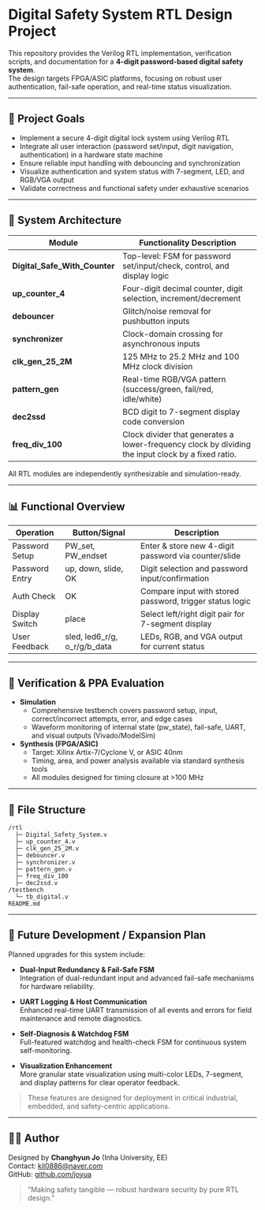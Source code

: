 # Digital Safety System RTL Design Project

This repository provides the Verilog RTL implementation, verification scripts, and documentation for a **4-digit password-based digital safety system**.  
The design targets FPGA/ASIC platforms, focusing on robust user authentication, fail-safe operation, and real-time status visualization.

---

## 🧠 Project Goals

- Implement a secure 4-digit digital lock system using Verilog RTL
- Integrate all user interaction (password set/input, digit navigation, authentication) in a hardware state machine
- Ensure reliable input handling with debouncing and synchronization
- Visualize authentication and system status with 7-segment, LED, and RGB/VGA output
- Validate correctness and functional safety under exhaustive scenarios

---


## 🧩 System Architecture

| Module                    | Functionality Description                                                        |
|---------------------------|---------------------------------------------------------------------------------|
| **Digital_Safe_With_Counter** | Top-level: FSM for password set/input/check, control, and display logic       |
| **up_counter_4**          | Four-digit decimal counter, digit selection, increment/decrement                |
| **debouncer**             | Glitch/noise removal for pushbutton inputs                                      |
| **synchronizer**          | Clock-domain crossing for asynchronous inputs                                   |
| **clk_gen_25_2M**         | 125 MHz to 25.2 MHz and 100 MHz clock division                                  |
| **pattern_gen**           | Real-time RGB/VGA pattern (success/green, fail/red, idle/white)                 |
| **dec2ssd**               | BCD digit to 7-segment display code conversion                                  |
| **freq_div_100**          | Clock divider that generates a lower-frequency clock by dividing the input clock by a fixed ratio.   |

All RTL modules are independently synthesizable and simulation-ready.

---

## 📊 Functional Overview

| Operation         | Button/Signal      | Description                                                  |
|-------------------|-------------------|--------------------------------------------------------------|
| Password Setup    | PW_set, PW_endset | Enter & store new 4-digit password via counter/slide         |
| Password Entry    | up, down, slide, OK| Digit selection and password input/confirmation              |
| Auth Check        | OK                | Compare input with stored password, trigger status logic     |
| Display Switch    | place             | Select left/right digit pair for 7-segment display           |
| User Feedback     | sled, led6_r/g, o_r/g/b_data | LEDs, RGB, and VGA output for current status        |


---

## 🔬 Verification & PPA Evaluation

- **Simulation**  
  - Comprehensive testbench covers password setup, input, correct/incorrect attempts, error, and edge cases
  - Waveform monitoring of internal state (pw_state), fail-safe, UART, and visual outputs (Vivado/ModelSim)
- **Synthesis (FPGA/ASIC)**  
  - Target: Xilinx Artix-7/Cyclone V, or ASIC 40nm
  - Timing, area, and power analysis available via standard synthesis tools
  - All modules designed for timing closure at >100 MHz

---

## 📁 File Structure

```text
/rtl
  ├─ Digital_Safety_System.v
  ├─ up_counter_4.v
  ├─ clk_gen_25_2M.v
  ├─ debouncer.v
  ├─ synchronizer.v
  ├─ pattern_gen.v
  ├─ freq_div_100
  ├─ dec2ssd.v
/testbench
  └─ tb_digital.v
README.md
```

---


## 🚀 Future Development / Expansion Plan

Planned upgrades for this system include:

- **Dual-Input Redundancy & Fail-Safe FSM**  
  Integration of dual-redundant input and advanced fail-safe mechanisms for hardware reliability.

- **UART Logging & Host Communication**  
  Enhanced real-time UART transmission of all events and errors for field maintenance and remote diagnostics.

- **Self-Diagnosis & Watchdog FSM**  
  Full-featured watchdog and health-check FSM for continuous system self-monitoring.

- **Visualization Enhancement**  
  More granular state visualization using multi-color LEDs, 7-segment, and display patterns for clear operator feedback.

> These features are designed for deployment in critical industrial, embedded, and safety-centric applications.

---

## 🧑‍💻 Author

Designed by **Changhyun Jo** (Inha University, EE)  
Contact: kil0886@naver.com  
GitHub: [github.com/joyua](https://github.com/joyua)

> “Making safety tangible — robust hardware security by pure RTL design.”


